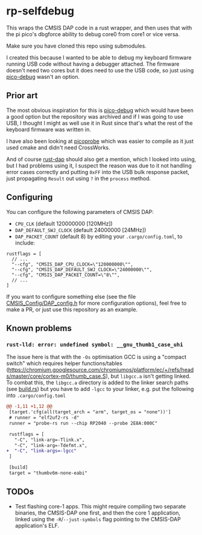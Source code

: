 # rp-selfdebug

This wraps the CMSIS DAP code in a rust wrapper, and then uses that with the pi
pico's dbgforce ability to debug core0 from core1 or vice versa.

Make sure you have cloned this repo using submodules.

I created this because I wanted to be able to debug my keyboard firmware
running USB code without having a debugger attached. The firmware doesn't need
two cores but it does need to use the USB code, so just using [pico-debug]
wasn't an option.

## Prior art
The most obvious inspiration for this is [pico-debug] which would have been a
good option but the repository was archived and if I was going to use USB, I
thought I might as well use it in Rust since that's what the rest of the
keyboard firmware was written in.

I have also been looking at [picoprobe] which was easier to compile as it just
used cmake and didn't need CrossWorks.

And of course [rust-dap] should also get a mention, which I looked into using,
but I had problems using it, I suspect the reason was due to it not handling
error cases correctly and putting `0xFF` into the USB bulk response packet,
just propagating `Result` out using `?` in the `process` method.

[pico-debug]: https://github.com/majbthrd/pico-debug
[picoprobe]: https://github.com/majbthrd/pico-debug
[rust-dap]: https://github.com/ciniml/rust-dap

## Configuring
You can configure the following parameters of CMSIS DAP:
- `CPU_CLK` (default 120000000 [120MHz])
- `DAP_DEFAULT_SWJ_CLOCK` (default 24000000 [24MHz])
- `DAP_PACKET_COUNT` (default 8)
by editing your `.cargo/config.toml`, to include:

```
rustflags = [
  // ...
  "--cfg", "CMSIS_DAP_CPU_CLOCK=\"120000000\"",
  "--cfg", "CMSIS_DAP_DEFAULT_SWJ_CLOCK=\"24000000\"",
  "--cfg", "CMSIS_DAP_PACKET_COUNT=\"8\"",
  // ...
]
```

If you want to configure something else (see the file
[CMSIS_Config/DAP_config.h](CMSIS_Config/DAP_config.h) for more configuration
options), feel free to make a PR, or just use this repository as an example.

## Known problems
### `rust-lld: error: undefined symbol: __gnu_thumb1_case_uhi`
The issue here is that with the `-Os` optimisation GCC is using a "compact
switch" which requires helper functions/tables
(https://chromium.googlesource.com/chromiumos/platform/ec/+/refs/heads/master/core/cortex-m0/thumb_case.S),
but `libgcc.a` isn't getting linked. To combat this, the `libgcc.a` directory
is added to the linker search paths (see [build.rs](build.rs)) but you have to
add `-lgcc` to your linker, e.g. put the following into `.cargo/config.toml`

```diff
@@ -1,11 +1,12 @@
 [target.'cfg(all(target_arch = "arm", target_os = "none"))']
 # runner = "elf2uf2-rs -d"
 runner = "probe-rs run --chip RP2040 --probe 2E8A:000C"

 rustflags = [
   "-C", "link-arg=-Tlink.x",
   "-C", "link-arg=-Tdefmt.x",
+  "-C", "link-args=-lgcc"
 ]

 [build]
 target = "thumbv6m-none-eabi"
```


## TODOs
- Test flashing core-1 apps. This might require compiling two separate
  binaries, the CMSIS-DAP one first, and then the core 1 application, linked
  using the `-R`/`--just-symbols` flag pointing to the CMSIS-DAP application's
  ELF.
